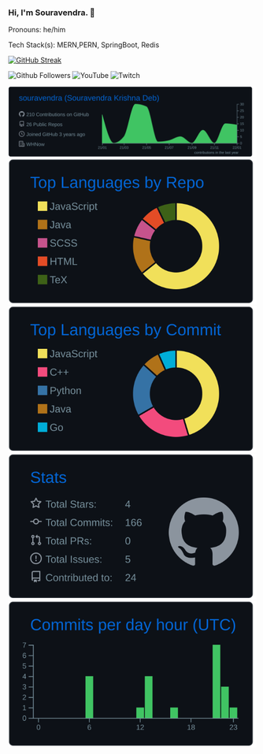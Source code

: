 ### Hi, I'm Souravendra. 👋 
Pronouns: he/him

Tech Stack(s): MERN,PERN, SpringBoot, Redis

[![GitHub Streak](https://github-readme-streak-stats.herokuapp.com/?user=souravendra&theme=dark&ring=FFB19A&hide_border=true&currStreakNum=F6A085&fire=F6A085&currStreakLabel=F6A085)](https://git.io/streak-stats)

![Github Followers](https://img.shields.io/github/followers/souravendra?style=plastic)
![YouTube](https://img.shields.io/youtube/channel/views/UCqnCDo02VHdAYmrROb_ZiEw?style=social)
![Twitch](https://img.shields.io/twitch/status/skrishdjent)

[![](https://raw.githubusercontent.com/souravendra/souravendra/master/profile-summary-card-output/github_dark/0-profile-details.svg)](https://github.com/vn7n24fzkq/github-profile-summary-cards)
[![](https://raw.githubusercontent.com/souravendra/souravendra/master/profile-summary-card-output/github_dark/1-repos-per-language.svg)](https://github.com/vn7n24fzkq/github-profile-summary-cards) [![](https://raw.githubusercontent.com/souravendra/souravendra/master/profile-summary-card-output/github_dark/2-most-commit-language.svg)](https://github.com/vn7n24fzkq/github-profile-summary-cards)
[![](https://raw.githubusercontent.com/souravendra/souravendra/master/profile-summary-card-output/github_dark/3-stats.svg)](https://github.com/vn7n24fzkq/github-profile-summary-cards) [![](https://raw.githubusercontent.com/souravendra/souravendra/master/profile-summary-card-output/github_dark/4-productive-time.svg)](https://github.com/vn7n24fzkq/github-profile-summary-cards)

